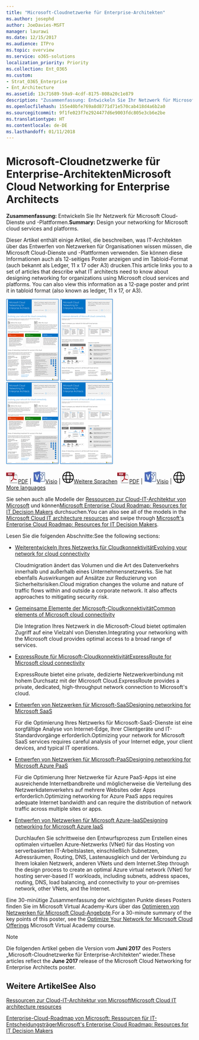 ```yaml
---
title: "Microsoft-Cloudnetzwerke für Enterprise-Architekten"
ms.author: josephd
author: JoeDavies-MSFT
manager: laurawi
ms.date: 12/15/2017
ms.audience: ITPro
ms.topic: overview
ms.service: o365-solutions
localization_priority: Priority
ms.collection: Ent_O365
ms.custom:
- Strat_O365_Enterprise
- Ent_Architecture
ms.assetid: 13c71689-59a9-4cdf-8175-808a20c1e879
description: "Zusammenfassung: Entwickeln Sie Ihr Netzwerk für Microsoft Cloud-Dienste und -Plattformen."
ms.openlocfilehash: 155e40bfe769a8d8771d71e570cab418d4a6b2a0
ms.sourcegitcommit: 9f1fe023f7e2924477d6e9003fdc805e3cb6e2be
ms.translationtype: HT
ms.contentlocale: de-DE
ms.lasthandoff: 01/11/2018
---
```

# <a name="microsoft-cloud-networking-for-enterprise-architects"></a><span data-ttu-id="1198d-103">Microsoft-Cloudnetzwerke für Enterprise-Architekten</span><span class="sxs-lookup"><span data-stu-id="1198d-103">Microsoft Cloud Networking for Enterprise Architects</span></span>

 <span data-ttu-id="1198d-104">**Zusammenfassung:** Entwickeln Sie Ihr Netzwerk für Microsoft Cloud-Dienste und -Plattformen.</span><span class="sxs-lookup"><span data-stu-id="1198d-104">**Summary:** Design your networking for Microsoft cloud services and platforms.</span></span>
  
<span data-ttu-id="1198d-p101">Dieser Artikel enthält einige Artikel, die beschreiben, was IT-Architekten über das Entwerfen von Netzwerken für Organisationen wissen müssen, die Microsoft Cloud-Dienste und -Plattformen verwenden. Sie können diese Informationen auch als 12-seitiges Poster anzeigen und im Tabloid-Format (auch bekannt als Ledger, 11 x 17 oder A3) drucken.</span><span class="sxs-lookup"><span data-stu-id="1198d-p101">This article links you to a set of articles that describe what IT architects need to know about designing networking for organizations using Microsoft cloud services and platforms. You can also view this information as a 12-page poster and print it in tabloid format (also known as ledger, 11 x 17, or A3).</span></span>
  
<span data-ttu-id="1198d-107">[![Miniaturbild für Microsoft-Cloud-Netzwerkmodell](images/95e8ab6a-b4d0-4836-acc1-b0b77ebf46e6.png)  
](https://go.microsoft.com/fwlink/p/?linkid=842073)</span><span class="sxs-lookup"><span data-stu-id="1198d-107">[![Thumb image for Microsoft cloud networking model](images/95e8ab6a-b4d0-4836-acc1-b0b77ebf46e6.png)  
](https://go.microsoft.com/fwlink/p/?linkid=842073)</span></span>
  
<span data-ttu-id="1198d-108">![PDF-Datei](images/ITPro_Other_PDFicon.png)[PDF](https://go.microsoft.com/fwlink/p/?linkid=842073) | ![Visio-Datei](images/ITPro_Other_VisioIcon.jpg)[Visio](https://go.microsoft.com/fwlink/p/?linkid=842074) | ![Seite mit Versionen in zusätzlichen Sprachen anzeigen](images/e16c992d-b0f8-48ae-bf44-db7a9fcaab9e.png)[Weitere Sprachen](https://www.microsoft.com/download/details.aspx?id=54425)</span><span class="sxs-lookup"><span data-stu-id="1198d-108">![PDF file](images/ITPro_Other_PDFicon.png)[PDF](https://go.microsoft.com/fwlink/p/?linkid=842073) | ![Visio file](images/ITPro_Other_VisioIcon.jpg)[Visio](https://go.microsoft.com/fwlink/p/?linkid=842074) | ![See a page with versions in additional languages](images/e16c992d-b0f8-48ae-bf44-db7a9fcaab9e.png)[More languages](https://www.microsoft.com/download/details.aspx?id=54425)</span></span>
  
<span data-ttu-id="1198d-109">Sie sehen auch alle Modelle der [Ressourcen zur Cloud-IT-Architektur von Microsoft](microsoft-cloud-it-architecture-resources.md) und können[Microsoft Enterprise Cloud Roadmap: Resources for IT Decision Makers]((https://aka.ms/cloudarchitecture)) durchsuchen.</span><span class="sxs-lookup"><span data-stu-id="1198d-109">You can also see all of the models in the [Microsoft Cloud IT architecture resources](microsoft-cloud-it-architecture-resources.md) and swipe through [Microsoft's Enterprise Cloud Roadmap: Resources for IT Decision Makers]((https://aka.ms/cloudarchitecture)).</span></span>
  
<span data-ttu-id="1198d-110">Lesen Sie die folgenden Abschnitte:</span><span class="sxs-lookup"><span data-stu-id="1198d-110">See the following sections:</span></span>
  
- [<span data-ttu-id="1198d-111">Weiterentwickeln Ihres Netzwerks für Cloudkonnektivität</span><span class="sxs-lookup"><span data-stu-id="1198d-111">Evolving your network for cloud connectivity</span></span>](evolving-your-network-for-cloud-connectivity.md)
    
    <span data-ttu-id="1198d-p102">Cloudmigration ändert das Volumen und die Art des Datenverkehrs innerhalb und außerhalb eines Unternehmensnetzwerks. Sie hat ebenfalls Auswirkungen auf Ansätze zur Reduzierung von Sicherheitsrisiken.</span><span class="sxs-lookup"><span data-stu-id="1198d-p102">Cloud migration changes the volume and nature of traffic flows within and outside a corporate network. It also affects approaches to mitigating security risk.</span></span>
    
- [<span data-ttu-id="1198d-114">Gemeinsame Elemente der Microsoft-Cloudkonnektivität</span><span class="sxs-lookup"><span data-stu-id="1198d-114">Common elements of Microsoft cloud connectivity</span></span>](common-elements-of-microsoft-cloud-connectivity.md)
    
    <span data-ttu-id="1198d-115">Die Integration Ihres Netzwerk in die Microsoft-Cloud bietet optimalen Zugriff auf eine Vielzahl von Diensten.</span><span class="sxs-lookup"><span data-stu-id="1198d-115">Integrating your networking with the Microsoft cloud provides optimal access to a broad range of services.</span></span>
    
- [<span data-ttu-id="1198d-116">ExpressRoute für Microsoft-Cloudkonnektivität</span><span class="sxs-lookup"><span data-stu-id="1198d-116">ExpressRoute for Microsoft cloud connectivity</span></span>](expressroute-for-microsoft-cloud-connectivity.md)
    
    <span data-ttu-id="1198d-117">ExpressRoute bietet eine private, dedizierte Netzwerkverbindung mit hohem Durchsatz mit der Microsoft Cloud.</span><span class="sxs-lookup"><span data-stu-id="1198d-117">ExpressRoute provides a private, dedicated, high-throughput network connection to Microsoft's cloud.</span></span>
    
- [<span data-ttu-id="1198d-118">Entwerfen von Netzwerken für Microsoft-SaaS</span><span class="sxs-lookup"><span data-stu-id="1198d-118">Designing networking for Microsoft SaaS</span></span>](designing-networking-for-microsoft-saas.md)
    
    <span data-ttu-id="1198d-119">Für die Optimierung Ihres Netzwerks für Microsoft-SaaS-Dienste ist eine sorgfältige Analyse von Internet-Edge, Ihrer Clientgeräte und IT-Standardvorgänge erforderlich.</span><span class="sxs-lookup"><span data-stu-id="1198d-119">Optimizing your network for Microsoft SaaS services requires careful analysis of your Internet edge, your client devices, and typical IT operations.</span></span>
    
- [<span data-ttu-id="1198d-120">Entwerfen von Netzwerken für Microsoft-PaaS</span><span class="sxs-lookup"><span data-stu-id="1198d-120">Designing networking for Microsoft Azure PaaS</span></span>](designing-networking-for-microsoft-azure-paas.md)
    
    <span data-ttu-id="1198d-121">Für die Optimierung Ihrer Netzwerke für Azure PaaS-Apps ist eine ausreichende Internetbandbreite und möglicherweise die Verteilung des Netzwerkdatenverkehrs auf mehrere Websites oder Apps erforderlich.</span><span class="sxs-lookup"><span data-stu-id="1198d-121">Optimizing networking for Azure PaaS apps requires adequate Internet bandwidth and can require the distribution of network traffic across multiple sites or apps.</span></span>
    
- [<span data-ttu-id="1198d-122">Entwerfen von Netzwerken für Microsoft Azure-IaaS</span><span class="sxs-lookup"><span data-stu-id="1198d-122">Designing networking for Microsoft Azure IaaS</span></span>](designing-networking-for-microsoft-azure-iaas.md)
    
    <span data-ttu-id="1198d-123">Durchlaufen Sie schrittweise den Entwurfsprozess zum Erstellen eines optimalen virtuellen Azure-Netzwerks (VNet) für das Hosting von serverbasierten IT-Arbeitslasten, einschließlich Subnetzen, Adressräumen, Routing, DNS, Lastenausgleich und der Verbindung zu Ihrem lokalen Netzwerk, anderen VNets und dem Internet.</span><span class="sxs-lookup"><span data-stu-id="1198d-123">Step through the design process to create an optimal Azure virtual network (VNet) for hosting server-based IT workloads, including subnets, address spaces, routing, DNS, load balancing, and connectivity to your on-premises network, other VNets, and the Internet.</span></span>
    
<span data-ttu-id="1198d-124">Eine 30-minütige Zusammenfassung der wichtigsten Punkte dieses Posters finden Sie im Microsoft Virtual Academy-Kurs über das [Optimieren von Netzwerken für Microsoft Cloud-Angebote]((https://mva.microsoft.com/de-DE/training-courses/optimize-your-network-for-microsoft-cloud-offerings-17743)).</span><span class="sxs-lookup"><span data-stu-id="1198d-124">For a 30-minute summary of the key points of this poster, see the [Optimize Your Network for Microsoft Cloud Offerings]((https://mva.microsoft.com/de-DE/training-courses/optimize-your-network-for-microsoft-cloud-offerings-17743)) Microsoft Virtual Academy course.</span></span>
  
> [!NOTE]
> <span data-ttu-id="1198d-125">Die folgenden Artikel geben die Version vom **Juni 2017** des Posters „Microsoft-Cloudnetzwerke für Enterprise-Architekten“ wieder.</span><span class="sxs-lookup"><span data-stu-id="1198d-125">These articles reflect the **June 2017** release of the Microsoft Cloud Networking for Enterprise Architects poster.</span></span>
  
## <a name="see-also"></a><span data-ttu-id="1198d-126">Weitere Artikel</span><span class="sxs-lookup"><span data-stu-id="1198d-126">See Also</span></span>

[<span data-ttu-id="1198d-127">Ressourcen zur Cloud-IT-Architektur von Microsoft</span><span class="sxs-lookup"><span data-stu-id="1198d-127">Microsoft Cloud IT architecture resources</span></span>](microsoft-cloud-it-architecture-resources.md)

<span data-ttu-id="1198d-128">[Enterprise-Cloud-Roadmap von Microsoft: Ressourcen für IT-Entscheidungsträger]((https://sway.com/FJ2xsyWtkJc2taRD))</span><span class="sxs-lookup"><span data-stu-id="1198d-128">[Microsoft's Enterprise Cloud Roadmap: Resources for IT Decision Makers]((https://sway.com/FJ2xsyWtkJc2taRD))</span></span>



